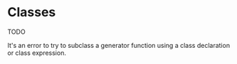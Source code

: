 # Classes







TODO


It's an error to try to subclass a generator function using a class declaration or class expression.

